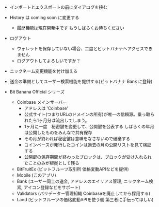 - インポートとエクスポートの前にダイアログを挟む
- History は coming soon に変更する
  - 履歴機能は現在開発中です もうしばらくお待ちください
- ログアウト
  - ウォレットを保存していない場合、二度とビットバナナへアクセスできません
  - ログアウトしてよろしいですか？

- ニックネーム変更機能を付け加える
- 送金の準備としてユーザー検索機能を提供する(ビットバナナ Bank に登録)
- Bit Banana Official シリーズ
  - Coinbase メインサーバー
    - アドレスは 'Coinbase'
    - 公式サイト(つまりURLのドメインの所有)が唯一の信頼源。乗っ取られたら1ヶ月分は流出してしまう。
    - 1ヶ月に一度　秘密鍵を変更して、公開鍵を公表する しばらくの年月は公開したものをみんなで共有保存
    - その月が終われば秘密鍵は意味をなさないので破棄する
    - コインベースが発行したコインは過去の月の公開リストを見て検証する
    - 公開鍵の保存期間が終わったブロックは、ブロックが受け入れられたことのみが根拠として残る
  - BitFruitEx (ビットフルーツ取引所 価格変動APIなどを提供)
  - Mobile (このアプリ)
  - Bank (ユーザー同士の送金, アドレスのエイリアス管理, ニックネーム検索, アイコン登録などをサポート)
  - Validators (バリデーター管理組織 Coinbaseを廃止してから採用する)
  - Land (ビットフルーツの価格変動APIを使う側 第三者に手伝ってほしい)
